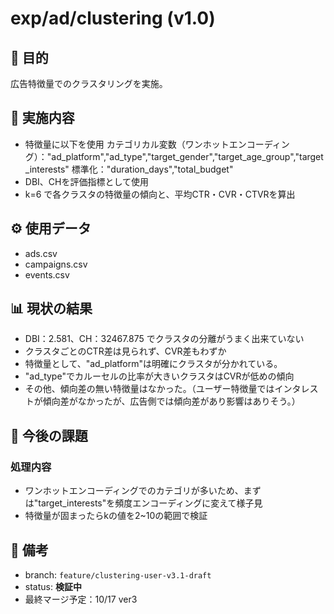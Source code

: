 # exp/ad/clustering (v1.0)

## 🧭 目的
広告特徴量でのクラスタリングを実施。

## 🔄 実施内容
- 特徴量に以下を使用
カテゴリカル変数（ワンホットエンコーディング）："ad_platform","ad_type","target_gender","target_age_group","target_interests"
標準化："duration_days","total_budget"
- DBI、CHを評価指標として使用
- k=6 で各クラスタの特徴量の傾向と、平均CTR・CVR・CTVRを算出

## ⚙️ 使用データ
- ads.csv
- campaigns.csv
- events.csv

## 📊 現状の結果
- DBI：2.581、CH：32467.875 でクラスタの分離がうまく出来ていない
- クラスタごとのCTR差は見られず、CVR差もわずか
- 特徴量として、"ad_platform"は明確にクラスタが分かれている。
- "ad_type"でカルーセルの比率が大きいクラスタはCVRが低めの傾向
- その他、傾向差の無い特徴量はなかった。（ユーザー特徴量ではインタレストが傾向差がなかったが、広告側では傾向差があり影響はありそう。）

## 🚧 今後の課題
### 処理内容
- ワンホットエンコーディングでのカテゴリが多いため、まずは"target_interests"を頻度エンコーディングに変えて様子見
- 特徴量が固まったらkの値を2~10の範囲で検証

## 📝 備考
- branch: `feature/clustering-user-v3.1-draft`
- status: **検証中**
- 最終マージ予定：10/17 ver3